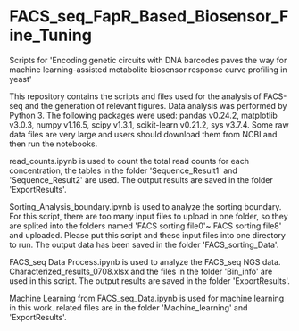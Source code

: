 # FACS_seq_FapR_Based_Biosensor_Fine_Tuning
Scripts for 'Encoding genetic circuits with DNA barcodes paves the way for machine learning-assisted metabolite biosensor response curve profiling in yeast'

This repository contains the scripts and files used for the analysis of FACS-seq and the generation of relevant figures. Data analysis was performed by Python 3. The following packages were used: pandas v0.24.2, matplotlib v3.0.3, numpy v1.16.5, scipy v1.3.1, scikit-learn v0.21.2, sys v3.7.4. Some raw data files are very large and users should download them from NCBI and then run the notebooks.

read_counts.ipynb is used to count the total read counts for each concentration, the tables in the folder 'Sequence_Result1' and 'Sequence_Result2' are used. The output results are saved in the folder 'ExportResults'.

Sorting_Analysis_boundary.ipynb is used to analyze the sorting boundary. For this script, there are too many input files to upload in one folder, so they are splited into the folders named 'FACS sorting file0'~'FACS sorting file8' and uploaded. Please put this script and these input files into one directory to run. The output data has been saved in the folder 'FACS_sorting_Data'.

FACS_seq Data Process.ipynb is used to analyze the FACS_seq NGS data. Characterized_results_0708.xlsx and the files in the folder 'Bin_info' are used in this script. The output results are saved in the folder 'ExportResults'.

Machine Learning from FACS_seq_Data.ipynb is used for machine learning in this work. related files are in the folder 'Machine_learning' and 'ExportResults'.
